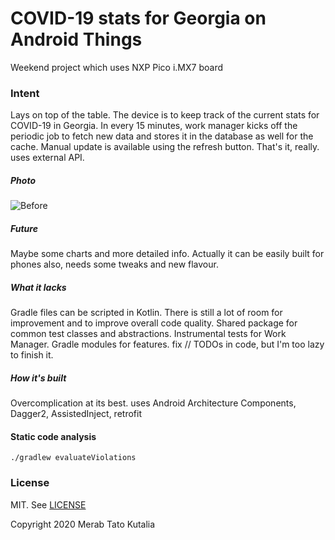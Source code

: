 # COVID-19 stats for Georgia on Android Things


Weekend project which uses NXP Pico i.MX7 board

### Intent
Lays on top of the table.
The device is to keep track of the current stats for COVID-19 in Georgia.
In every 15 minutes, work manager kicks off the periodic job to fetch new data and stores it in the 
database as well for the cache. Manual update is available using the refresh button.
That's it, really. 
uses external API.

##### Photo
![Before](assets/product.png)

##### Future
Maybe some charts and more detailed info.
Actually it can be easily built for phones also, needs some tweaks and new flavour.


##### What it lacks
Gradle files can be scripted in Kotlin.
There is still a lot of room for improvement and to improve overall code quality.
Shared package for common test classes and abstractions.
Instrumental tests for Work Manager.
Gradle modules for features.
fix // TODOs in code, but I'm too lazy to finish it.

##### How it's built
Overcomplication at its best. uses Android Architecture Components, Dagger2, AssistedInject, retrofit


#### Static code analysis
`./gradlew evaluateViolations`


### License
MIT. See [LICENSE](LICENSE)

Copyright 2020 Merab Tato Kutalia